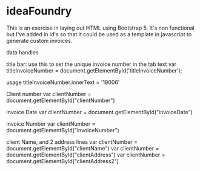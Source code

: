 # ideaFoundry
 
<p>This is an exercise in laying out HTML using Bootstrap 5.
It's non functional but I've added in id's so that it could be used as
a template in javascript to generate custom invoices.</p>

data handles

title bar: use this to set the unique invoice number in the tab text
var titleInvoiceNumber = document.getElementById('titleInvoiceNumber');

usage
titleInvoiceNumber.innerText = '19006'

Client number
var clientNumber = document.getElementById("clientNumber")

invoice Date
var clientNumber = document.getElementById("invoiceDate")

invoice Number
var clientNumber = document.getElementById("invoiceNumber")

client Name, and 2 address lines
var clientNumber = document.getElementById("clientName")
var clientNumber = document.getElementById("clientAddress")
var clientNumber = document.getElementById("clientAddress2")

